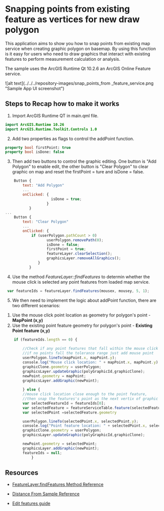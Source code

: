 # Snapping points from existing feature as vertices for new draw polygon  
This application aims to show you how to snap points from existing map service when creating graphic polygon on basemap. By using this function is it easy for users who need to draw graphics that interact with existing features to perform measurement calculation or analysis. 

The sample uses the ArcGIS Runtime Qt 10.2.6 an ArcGIS Online Feature service.

![alt text](../../../repository-images/snap_points_from _feature_service.png "Sample App UI screenshot")

## Steps to Recap how to make it works 
1)  Import ArcGIS Runtime QT in main.qml file.

```qml
import ArcGIS.Runtime 10.26
import ArcGIS.Runtime.Toolkit.Controls 1.0
```

2)  Add two properties as flags to control the addPoint function.

```qml
property bool firstPoint: true
property bool isDone: false
```

3)  Then add two buttons to control the graphic editing. One button is "Add Polygon" to enable edit, the other button is "Clear Polygon" to clear graphic on map and reset the firstPoint = ture and isDone = false.

```qml
    Button {
        text: "Add Polygon"
        ...
        onClicked: {
                     isDone = true;
                   }
           }
...
    Button {
        text: "Clear Polygon"
        ...
        onClicked: {
            if (userPolygon.pathCount > 0)
                   userPolygon.removePath(0);
                   isDone = false;
                   firstPoint = true;
                   featureLayer.clearSelection();
                   graphicsLayer.removeAllGraphics();
               }
           }
```

4)  Use the method *FeatureLayer::findFeatures* to determin whether the mouse click is selected any point features from loaded map service.

```qml
 var featureIds = featureLayer.findFeatures(mousex, mousey, 5, 1);
```
 
5) We then need to implement the logic about addPoint function, there are two different scenarios:
  1. Use the mouse click point location as geometry for polygon's point - **MapPoint (x,y)**
  2. Use the existing point feature geometry for polygon's point - **Existing Point feature (x,y)**

```qml
    if (featureIds.length == 0) {
        
        //Check if any point features that fall within the mouse click range,
        //if no points fall the tolerance range just add mouse point
        userPolygon.lineTo(mapPoint.x, mapPoint.y);
        console.log("Mouse click location: " + mapPoint.x, mapPoint.y)
        graphicClone.geometry = userPolygon;
        graphicsLayer.updateGraphic(polyGraphicId,graphicClone);
        newPoint.geometry = mapPoint;
        graphicsLayer.addGraphic(newPoint);
        
        } else {
        //mouse click location close enough to the point feature,
        //then snap the features's point as the next vertix of graphic polygon
        var selectedFeatureId = featureIds[0];
        var selectedFeature = featureServiceTable.feature(selectedFeatureId);
        var selectedPoint =selectedFeature.geometry

        userPolygon.lineTo(selectedPoint.x, selectedPoint.y);
        console.log("Point feature location: " + selectedPoint.x, selectedPoint.y)
        graphicClone.geometry = userPolygon;
        graphicsLayer.updateGraphic(polyGraphicId,graphicClone);

        newPoint.geometry = selectedPoint;
        graphicsLayer.addGraphic(newPoint);
        featureIds = null;
            }
```


## Resources

* [FeatureLayer.findFeatures Method Reference](https://developers.arcgis.com/qt/qml/api-reference/class_feature_layer.html#a683e2811207acc4db70cee43d5f62bbe)

* [Distance From Sample Reference](https://github.com/ldanzinger/RuntimeQtSamples/tree/master/distance_from)

* [Edit features guide](https://developers.arcgis.com/qt/qml/guide/edit-features.htm)


